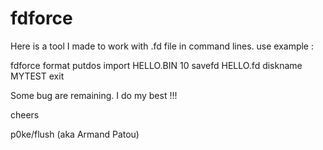 # fdforce

Here is a tool I made to work with .fd file in command lines.
use example :

fdforce format putdos import HELLO.BIN 10 savefd HELLO.fd diskname MYTEST exit

Some bug are remaining. I do my best !!!

cheers

p0ke/flush (aka Armand Patou)

